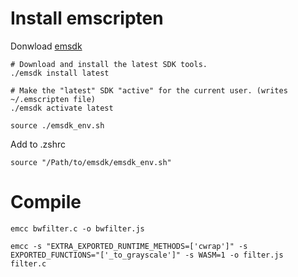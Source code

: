 # Install emscripten

Donwload [emsdk](https://github.com/emscripten-core/emsdk)

```
# Download and install the latest SDK tools.
./emsdk install latest

# Make the "latest" SDK "active" for the current user. (writes ~/.emscripten file)
./emsdk activate latest

source ./emsdk_env.sh
```

Add to .zshrc

```
source "/Path/to/emsdk/emsdk_env.sh"
```

# Compile

```
emcc bwfilter.c -o bwfilter.js
```

```
emcc -s "EXTRA_EXPORTED_RUNTIME_METHODS=['cwrap']" -s EXPORTED_FUNCTIONS="['_to_grayscale']" -s WASM=1 -o filter.js  filter.c
```